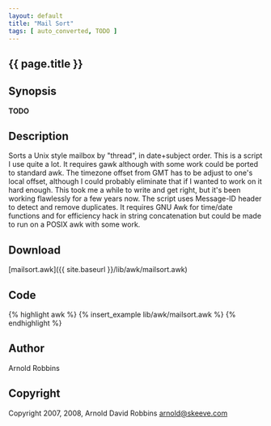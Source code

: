 ```yaml
---
layout: default
title: "Mail Sort"
tags: [ auto_converted, TODO ]
---
```


## {{ page.title }}

## Synopsis

**TODO**

## Description

Sorts a Unix style mailbox by "thread", in date+subject order.
This is a  script I use quite a lot.  It requires gawk although with some work could
be ported to standard awk.  The timezone offset from GMT has to be
adjust to one's local offset, although I could probably eliminate
that if I wanted to work on it hard enough.
This took me a while to write and get right, but it's been working
flawlessly for a few years now.
The script uses Message-ID header to detect and remove duplicates.  It requires GNU Awk for
time/date functions and for efficiency hack in string concatenation but could
be made to run on a POSIX awk with some work.

## Download

[mailsort.awk]({{ site.baseurl }}/lib/awk/mailsort.awk)


## Code

{% highlight awk %}
{% insert_example lib/awk/mailsort.awk %}
{% endhighlight %}


## Author

Arnold Robbins

## Copyright

Copyright 2007, 2008, Arnold David Robbins
arnold@skeeve.com

